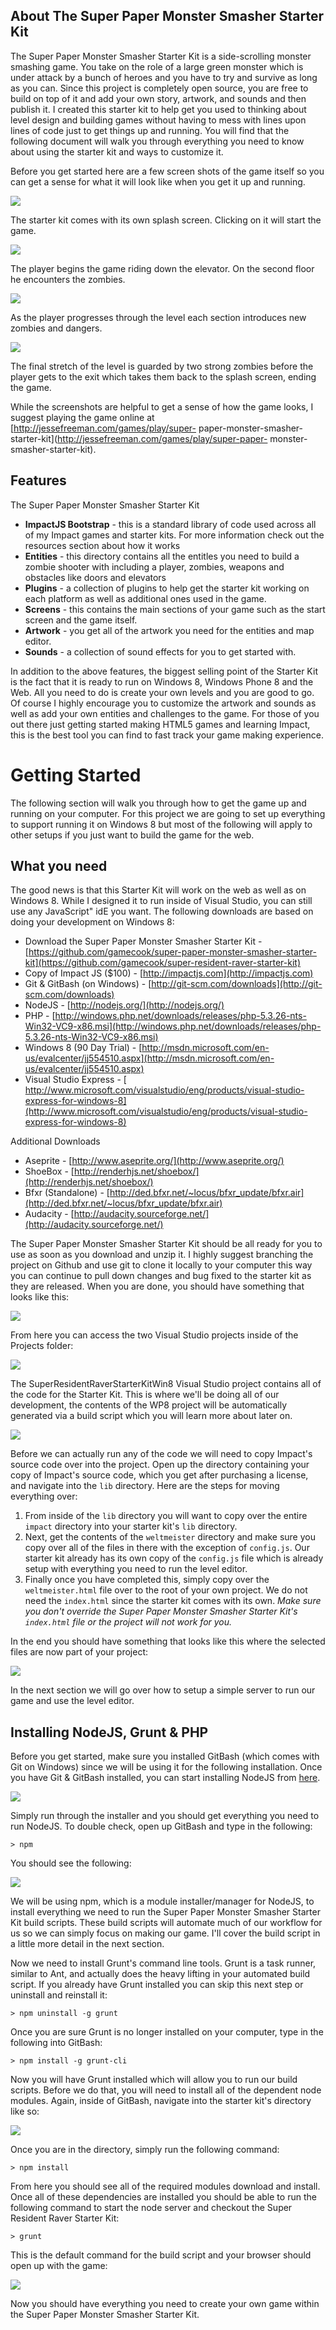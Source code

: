 ## About The Super Paper Monster Smasher Starter Kit

The Super Paper Monster Smasher Starter Kit is a side-scrolling monster smashing game. You take on the role of a large green monster which is under attack by a bunch of heroes and you have to try and survive as long as you can. Since this project is completely open source, you are free to build on top of it and add your own story, artwork, and sounds and then publish it. I created this starter kit to help get you used to thinking about level design and building games without having to mess with lines upon lines of code just to get things up and running. You will find that the following document will walk you through everything you need to know about using the starter kit and ways to customize it.

Before you get started here are a few screen shots of the game itself so you
can get a sense for what it will look like when you get it up and running.

![](http://jessefreeman.com/wp-content/uploads/2013/08/spms-image01.jpg)

The starter kit comes with its own splash screen. Clicking on it will start
the game.

![](http://jessefreeman.com/wp-content/uploads/2013/08/spms-image02.jpg)

The player begins the game riding down the elevator. On the second floor he
encounters the zombies.

![](http://jessefreeman.com/wp-content/uploads/2013/08/spms-image03.jpg)

As the player progresses through the level each section introduces new zombies
and dangers.

![](http://jessefreeman.com/wp-content/uploads/2013/08/spms-image04.jpg)

The final stretch of the level is guarded by two strong zombies before the
player gets to the exit which takes them back to the splash screen, ending the
game.

While the screenshots are helpful to get a sense of how the game looks, I
suggest playing the game online at [http://jessefreeman.com/games/play/super-
paper-monster-smasher-starter-kit](http://jessefreeman.com/games/play/super-paper-
monster-smasher-starter-kit).

## Features

The Super Paper Monster Smasher Starter Kit

  * **ImpactJS Bootstrap** - this is a standard library of code used across all of my Impact games and starter kits. For more information check out the resources section about how it works
  * **Entities** - this directory contains all the entitles you need to build a zombie shooter with including a player, zombies, weapons and obstacles like doors and elevators
  * **Plugins** - a collection of plugins to help get the starter kit working on each platform as well as additional ones used in the game.
  * **Screens** - this contains the main sections of your game such as the start screen and the game itself.
  * **Artwork** - you get all of the artwork you need for the entities and map editor.
  * **Sounds** - a collection of sound effects for you to get started with.

In addition to the above features, the biggest selling point of the Starter
Kit is the fact that it is ready to run on Windows 8, Windows Phone 8 and the
Web. All you need to do is create your own levels and you are good to go. Of
course I highly encourage you to customize the artwork and sounds as well as
add your own entities and challenges to the game. For those of you out there
just getting started making HTML5 games and learning Impact, this is the best
tool you can find to fast track your game making experience.

# Getting Started

The following section will walk you through how to get the game up and running
on your computer. For this project we are going to set up everything to
support running it on Windows 8 but most of the following will apply to other
setups if you just want to build the game for the web.

## What you need

The good news is that this Starter Kit will work on the web as well as on
Windows 8. While I designed it to run inside of Visual Studio, you can still
use any JavaScript" idE you want. The following downloads are based on doing
your development on Windows 8:

  * Download the Super Paper Monster Smasher Starter Kit - [https://github.com/gamecook/super-paper-monster-smasher-starter-kit](https://github.com/gamecook/super-resident-raver-starter-kit)
  * Copy of Impact JS ($100) - [http://impactjs.com](http://impactjs.com)
  * Git &amp; GitBash (on Windows) - [http://git-scm.com/downloads](http://git-scm.com/downloads)
  * NodeJS - [http://nodejs.org/](http://nodejs.org/)
  * PHP - [http://windows.php.net/downloads/releases/php-5.3.26-nts-Win32-VC9-x86.msi](http://windows.php.net/downloads/releases/php-5.3.26-nts-Win32-VC9-x86.msi)
  * Windows 8 (90 Day Trial) - [http://msdn.microsoft.com/en-us/evalcenter/jj554510.aspx](http://msdn.microsoft.com/en-us/evalcenter/jj554510.aspx)
  * Visual Studio Express - [ http://www.microsoft.com/visualstudio/eng/products/visual-studio-express-for-windows-8](http://www.microsoft.com/visualstudio/eng/products/visual-studio-express-for-windows-8)

Additional Downloads

* Aseprite - [http://www.aseprite.org/](http://www.aseprite.org/)
* ShoeBox - [http://renderhjs.net/shoebox/](http://renderhjs.net/shoebox/)
* Bfxr (Standalone) - [http://ded.bfxr.net/~locus/bfxr_update/bfxr.air](http://ded.bfxr.net/~locus/bfxr_update/bfxr.air)
* Audacity - [http://audacity.sourceforge.net/](http://audacity.sourceforge.net/)

The Super Paper Monster Smasher Starter Kit should be all ready for you to use as
soon as you download and unzip it. I highly suggest branching the project on
Github and use git to clone it locally to your computer this way you can
continue to pull down changes and bug fixed to the starter kit as they are
released. When you are done, you should have something that looks like this:

![](http://jessefreeman.com/wp-content/uploads/2013/07/rrsk-image05.jpg)

From here you can access the two Visual Studio projects inside of the Projects
folder:

![](http://jessefreeman.com/wp-content/uploads/2013/07/rrsk-image06.jpg)

The SuperResidentRaverStarterKitWin8 Visual Studio project contains all of the
code for the Starter Kit. This is where we'll be doing all of our development,
the contents of the WP8 project will be automatically generated via a build
script which you will learn more about later on.

![](http://jessefreeman.com/wp-content/uploads/2013/07/rrsk-image07.jpg)

Before we can actually run any of the code we will need to copy Impact's
source code over into the project. Open up the directory containing your copy
of Impact's source code, which you get after purchasing a license, and
navigate into the `lib` directory. Here are the steps for moving everything
over:

  1. From inside of the `lib` directory you will want to copy over the entire `impact` directory into your starter kit's `lib` directory.
  2. Next, get the contents of the `weltmeister` directory and make sure you copy over all of the files in there with the exception of `config.js`. Our starter kit already has its own copy of the `config.js` file which is already setup with everything you need to run the level editor.
  3. Finally once you have completed this, simply copy over the `weltmeister.html` file over to the root of your own project. We do not need the `index.html` since the starter kit comes with its own. _Make sure you don't override the Super Paper Monster Smasher Starter Kit's `index.html` file or the project will not work for you._

In the end you should have something that looks like this where the selected
files are now part of your project:

![](http://jessefreeman.com/wp-content/uploads/2013/07/rrsk-image08.png)

In the next section we will go over how to setup a simple server to run our
game and use the level editor.

## Installing NodeJS, Grunt &amp; PHP

Before you get started, make sure you installed GitBash (which comes with Git
on Windows) since we will be using it for the following installation. Once you
have Git &amp; GitBash installed, you can start installing NodeJS from
[here](http://nodejs.org/).

![](http://jessefreeman.com/wp-content/uploads/2013/07/rrsk-image09.png)

Simply run through the installer and you should get everything you need to run
NodeJS. To double check, open up GitBash and type in the following:

    > npm

You should see the following:

![](http://jessefreeman.com/wp-content/uploads/2013/07/rrsk-image10.jpg)

We will be using npm, which is a module installer/manager for NodeJS, to
install everything we need to run the Super Paper Monster Smasher Starter Kit build
scripts. These build scripts will automate much of our workflow for us so we
can simply focus on making our game. I'll cover the build script in a little
more detail in the next section.

Now we need to install Grunt's command line tools. Grunt is a task runner,
similar to Ant, and actually does the heavy lifting in your automated build
script. If you already have Grunt installed you can skip this next step or
uninstall and reinstall it:

    
    > npm uninstall -g grunt

Once you are sure Grunt is no longer installed on your computer, type in the
following into GitBash:

    
    > npm install -g grunt-cli

Now you will have Grunt installed which will allow you to run our build
scripts. Before we do that, you will need to install all of the dependent node
modules. Again, inside of GitBash, navigate into the starter kit's directory
like so:

![](http://jessefreeman.com/wp-content/uploads/2013/07/rrsk-image11.jpg)

Once you are in the directory, simply run the following command:

    
    > npm install

From here you should see all of the required modules download and install.
Once all of these dependencies are installed you should be able to run the
following command to start the node server and checkout the Super Resident
Raver Starter Kit:

    
    > grunt

This is the default command for the build script and your browser should open
up with the game:

![](http://jessefreeman.com/wp-content/uploads/2013/08/spms-image13.jpg)

Now you should have everything you need to create your own game within the
Super Paper Monster Smasher Starter Kit.

